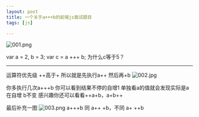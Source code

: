 ```yaml
---
layout: post
title: 一个关于a+++b的前端js面试题目
tags: [js]

---
```


![001.png](http://img.6h5.cn/xindot-blog/2018/04/04/a+++b/59074-6a893a3d15edccc1.png)

var a = 2, b = 3;
var c = a +++ b;
为什么c等于5？

---

运算符优先级 ++高于+
所以就是先执行a++  然后再+b
![002.jpg](http://img.6h5.cn/xindot-blog/2018/04/04/a+++b/59074-4f6587063ba9aee7.jpg)

你多执行几次a+++b 你可以看到结果不停的自增1 单独看a的值就会发现实际是a在自增 b不变
感兴趣你还可以看看++a+b，a+b++

最后补充一图
![003.png](http://img.6h5.cn/xindot-blog/2018/04/04/a+++b/59074-a31f7c5dbcd8c75a.png)
a+++b 同 a++ +b，不同 a+ ++b

